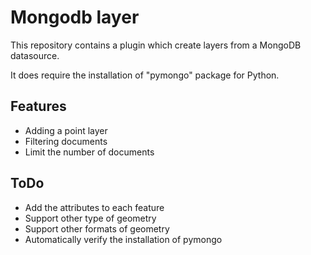 # Mongodb layer

This repository contains a plugin which create layers from a MongoDB datasource.

It does require the installation of "pymongo" package for Python.

## Features
- Adding a point layer
- Filtering documents
- Limit the number of documents

## ToDo
- Add the attributes to each feature
- Support other type of geometry
- Support other formats of geometry
- Automatically verify the installation of pymongo

